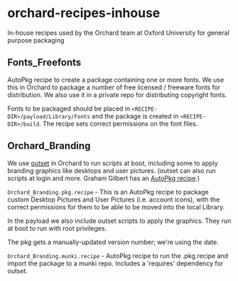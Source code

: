 # orchard-recipes-inhouse
In-house recipes used by the Orchard team at Oxford University for general purpose packaging

## Fonts_Freefonts

AutoPkg recipe to create a package containing one or more fonts. We use this in Orchard to package a number of free licensed / freeware fonts for distribution. We also use it in a private repo for distributing copyright fonts.

Fonts to be packaged should be placed in `<RECIPE-DIR>/payload/Library/Fonts` and the package is created in `<RECIPE-DIR>/build`. The recipe sets correct permissions on the font files.

## Orchard_Branding

We use [outset](https://github.com/chilcote/outset) in Orchard to run scripts at boot, including some to apply branding graphics like desktops and user pictures. (outset can also run scripts at login and more. Graham Gilbert has an [AutoPkg recipe](https://github.com/grahamgilbert/autopkg-recipes/tree/master/outset).) 

`Orchard_Branding.pkg.recipe` - This is an AutoPkg recipe to package custom Desktop Pictures and User Pictures (i.e. account icons), with the correct permissions for them to be able to be moved into the local Library. 

In the payload we also include outset scripts to apply the graphics. They run at boot to run with root privileges.

The pkg gets a manually-updated version number; we're using the date.

`Orchard_Branding.munki.recipe` - AutoPkg recipe to run the .pkg.recipe and import the package to a munki repo. Includes a 'requires' dependency for outset.
